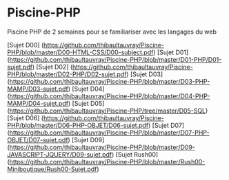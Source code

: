 # Piscine-PHP

Piscine PHP de 2 semaines pour se familiariser avec les langages du web

[Sujet D00] (https://github.com/thibaultauvray/Piscine-PHP/blob/master/D00-HTML-CSS/D00-subject.pdf)
[Sujet D01] (https://github.com/thibaultauvray/Piscine-PHP/blob/master/D01-PHP/D01-sujet.pdf)
[Sujet D02] (https://github.com/thibaultauvray/Piscine-PHP/blob/master/D02-PHP/D02-sujet.pdf)
[Sujet D03] (https://github.com/thibaultauvray/Piscine-PHP/blob/master/D03-PHP-MAMP/D03-sujet.pdf)
[Sujet D04] (https://github.com/thibaultauvray/Piscine-PHP/blob/master/D04-PHP-MAMP/D04-sujet.pdf)
[Sujet D05] (https://github.com/thibaultauvray/Piscine-PHP/tree/master/D05-SQL)
[Sujet D06] (https://github.com/thibaultauvray/Piscine-PHP/blob/master/D06-PHP-OBJET/D06-sujet.pdf)
[Sujet D07] (https://github.com/thibaultauvray/Piscine-PHP/blob/master/D07-PHP-OBJET/D07-sujet.pdf)
[Sujet D09] (https://github.com/thibaultauvray/Piscine-PHP/blob/master/D09-JAVASCRIPT-JQUERY/D09-sujet.pdf)
[Sujet Rush00] (https://github.com/thibaultauvray/Piscine-PHP/blob/master/Rush00-Miniboutique/Rush00-Sujet.pdf)
